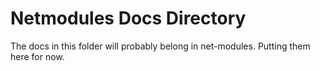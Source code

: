 # Netmodules Docs Directory
The docs in this folder will probably belong in net-modules. Putting them here for now.
